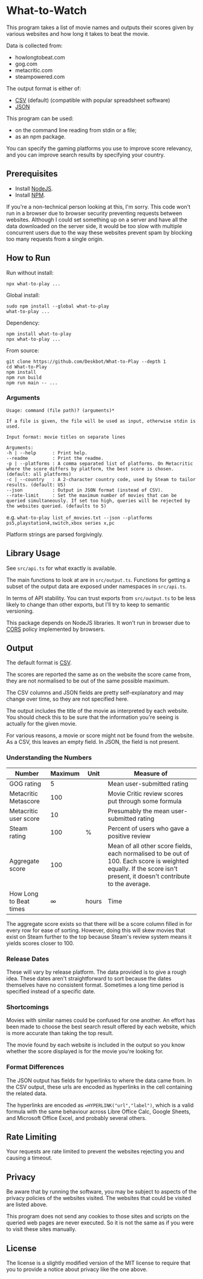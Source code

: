 # What-to-Watch

This program takes a list of movie names and outputs their scores given by various websites and how long it takes to beat the movie.

Data is collected from:

* howlongtobeat.com
* gog.com
* metacritic.com
* steampowered.com

The output format is either of:

* [CSV](https://en.wikipedia.org/wiki/Comma-separated_values) (default) (compatible with popular spreadsheet software)
* [JSON](https://en.wikipedia.org/wiki/JSON)

This program can be used:

* on the command line reading from stdin or a file;
* as an npm package.

You can specify the gaming platforms you use to improve score relevancy, and you can improve search results by specifying your country.

## Prerequisites

* Install [NodeJS](https://nodejs.org/en/).
* Install [NPM](https://www.npmjs.com/).

If you're a non-technical person looking at this, I'm sorry. This code won't run in a browser due to browser security preventing requests between websites. Although I could set something up on a server and have all the data downloaded on the server side, it would be too slow with multiple concurrent users due to the way these websites prevent spam by blocking too many requests from a single origin.

## How to Run

Run without install:

```
npx what-to-play ...
```

Global install:

```
sudo npm install --global what-to-play
what-to-play ...
```

Dependency:

```
npm install what-to-play
npx what-to-play ...
```

From source:

```
git clone https://github.com/Deskbot/What-to-Play --depth 1
cd What-to-Play
npm install
npm run build
npm run main -- ...
```

### Arguments

```
Usage: command (file path)? (arguments)*

If a file is given, the file will be used as input, otherwise stdin is used.

Input format: movie titles on separate lines

Arguments:
-h | --help      : Print help.
--readme         : Print the readme.
-p | --platforms : A comma separated list of platforms. On Metacritic where the score differs by platform, the best score is chosen. (default: all platforms)
-c | --country   : A 2-character country code, used by Steam to tailor results. (default: US)
--json           : Output in JSON format (instead of CSV).
--rate-limit     : Set the maximum number of movies that can be queried simultaneously. If set too high, queries will be rejected by the websites queried. (defaults to 5)
```

e.g. `what-to-play list_of_movies.txt --json --platforms ps5,playstation4,switch,xbox series x,pc`

Platform strings are parsed forgivingly.

## Library Usage

See `src/api.ts` for what exactly is available.

The main functions to look at are in `src/output.ts`. Functions for getting a subset of the output data are exposed under namespaces in `src/api.ts`.

In terms of API stability. You can trust exports from `src/output.ts` to be less likely to change than other exports, but I'll try to keep to semantic versioning.

This package depends on NodeJS libraries. It won't run in browser due to [CORS](https://developer.mozilla.org/en-US/docs/Web/HTTP/CORS) policy implemented by browsers.

## Output

The default format is [CSV](https://en.wikipedia.org/wiki/Comma-separated_values).

The scores are reported the same as on the website the score came from, they are not normalised to be out of the same possible maximum.

The CSV columns and JSON fields are pretty self-explanatory and may change over time, so they are not specified here.

The output includes the title of the movie as interpreted by each website. You should check this to be sure that the information you're seeing is actually for the given movie.

For various reasons, a movie or score might not be found from the website. As a CSV, this leaves an empty field. In JSON, the field is not present.

### Understanding the Numbers

Number                 | Maximum | Unit  | Measure of
-----------------------|---------|-------|------------
GOG rating             |   5     |       | Mean user-submitted rating
Metacritic Metascore   | 100     |       | Movie Critic review scores put through some formula
Metacritic user score  |  10     |       | Presumably the mean user-submitted rating
Steam rating           | 100     | %     | Percent of users who gave a positive review
Aggregate score        | 100     |       | Mean of all other score fields, each normalised to be out of 100. Each score is weighted equally. If the score isn't present, it doesn't contribute to the average.
How Long to Beat times |   ∞     | hours | Time

The aggregate score exists so that there will be a score column filled in for every row for ease of sorting. However, doing this will skew movies that exist on Steam further to the top because Steam's review system means it yields scores closer to 100.

### Release Dates

These will vary by release platform. The data provided is to give a rough idea. These dates aren't straightforward to sort because the dates themselves have no consistent format. Sometimes a long time period is specified instead of a specific date.

### Shortcomings

Movies with similar names could be confused for one another. An effort has been made to choose the best search result offered by each website, which is more accurate than taking the top result.

The movie found by each website is included in the output so you know whether the score displayed is for the movie you're looking for.

### Format Differences

The JSON output has fields for hyperlinks to where the data came from. In the CSV output, these urls are encoded as hyperlinks in the cell containing the related data.

The hyperlinks are encoded as `=HYPERLINK("url","label")`, which is a valid formula with the same behaviour across Libre Office Calc, Google Sheets, and Microsoft Office Excel, and probably several others.

## Rate Limiting

Your requests are rate limited to prevent the websites rejecting you and causing a timeout.

## Privacy

Be aware that by running the software, you may be subject to aspects of the privacy policies of the websites visited. The websites that could be visited are listed above.

This program does not send any cookies to those sites and scripts on the queried web pages are never executed. So it is not the same as if you were to visit these sites manually.

## License

The license is a slightly modified version of the MIT license to require that you to provide a notice about privacy like the one above.
